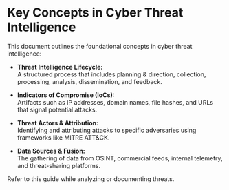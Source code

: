 # Key Concepts in Cyber Threat Intelligence

This document outlines the foundational concepts in cyber threat intelligence:

- **Threat Intelligence Lifecycle:**  
  A structured process that includes planning & direction, collection, processing, analysis, dissemination, and feedback.

- **Indicators of Compromise (IoCs):**  
  Artifacts such as IP addresses, domain names, file hashes, and URLs that signal potential attacks.

- **Threat Actors & Attribution:**  
  Identifying and attributing attacks to specific adversaries using frameworks like MITRE ATT&CK.

- **Data Sources & Fusion:**  
  The gathering of data from OSINT, commercial feeds, internal telemetry, and threat-sharing platforms.

Refer to this guide while analyzing or documenting threats.
